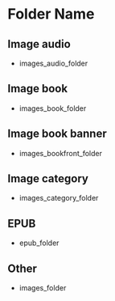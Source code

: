 # Folder Name

## Image audio

- images_audio_folder

## Image book

- images_book_folder

## Image book banner

- images_bookfront_folder

## Image category

- images_category_folder

## EPUB

- epub_folder

## Other

- images_folder